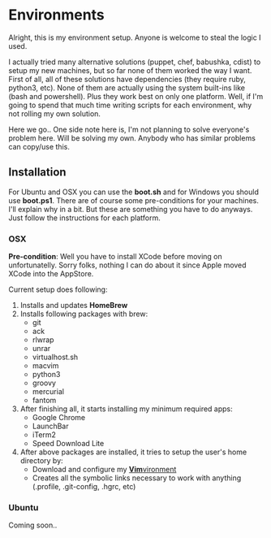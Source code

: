 # Environments

Alright, this is my environment setup. Anyone is welcome to steal the logic I used. 

I actually tried many alternative solutions (puppet, chef, babushka, cdist) to setup my new machines, but so far none of them worked the way I want. First of all, all of these solutions have dependencies (they require ruby, python3, etc). None of them are actually using the system built-ins like (bash and powershell). Plus they work best on only one platform. Well, if I'm going to spend that much time writing scripts for each environment, why not rolling my own solution. 

Here we go.. One side note here is, I'm not planning to solve everyone's problem here. Will be solving my own. Anybody who has similar problems can copy/use this.

## Installation

For Ubuntu and OSX you can use the **boot.sh** and for Windows you should use **boot.ps1**. There are of course some pre-conditions for your machines. I'll explain why in a bit. But these are something you have to do anyways. Just follow the instructions for each platform.

### OSX

**Pre-condition**: Well you have to install XCode before moving on unfortunatelly. Sorry folks, nothing I can do about it since Apple moved XCode into the AppStore.

Current setup does following:

1. Installs and updates **HomeBrew**
2. Installs following packages with brew:
   * git
   * ack
   * rlwrap
   * unrar
   * virtualhost.sh
   * macvim
   * python3
   * groovy
   * mercurial
   * fantom
3. After finishing all, it starts installing my minimum required apps:
   * Google Chrome
   * LaunchBar
   * iTerm2
   * Speed Download Lite
4. After above packages are installed, it tries to setup the user's home directory by:
   * Download and configure my [**Vim**vironment](http://github.com/isa/vim-vironment)
   * Creates all the symbolic links necessary to work with anything (.profile, .git-config, .hgrc, etc)

### Ubuntu

Coming soon..
